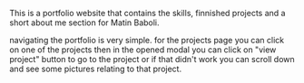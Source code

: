 This is a portfolio website that contains the skills, finnished projects and a short about me section for Matin Baboli. 

navigating the portfolio is very simple. for the projects page you can click on one of the projects then in the opened modal you can click on "view project" button to go to the project or if that didn't work you can scroll down and see some pictures relating to that project.

